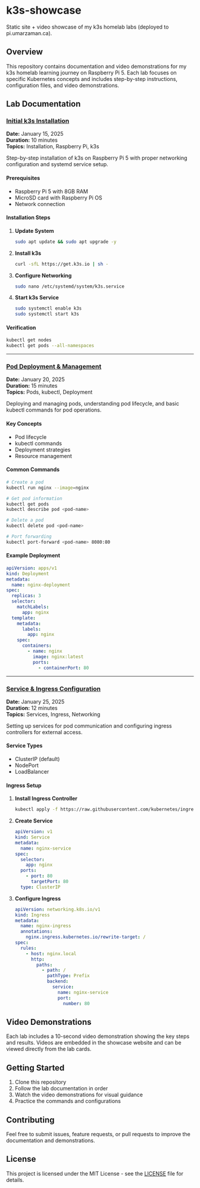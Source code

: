 # k3s-showcase

Static site + video showcase of my k3s homelab labs (deployed to pi.umarzaman.ca).

## Overview

This repository contains documentation and video demonstrations for my k3s homelab learning journey on Raspberry Pi 5. Each lab focuses on specific Kubernetes concepts and includes step-by-step instructions, configuration files, and video demonstrations.

## Lab Documentation

### [Initial k3s Installation](#initial-k3s-installation)

**Date:** January 15, 2025  
**Duration:** 10 minutes  
**Topics:** Installation, Raspberry Pi, k3s

Step-by-step installation of k3s on Raspberry Pi 5 with proper networking configuration and systemd service setup.

#### Prerequisites

- Raspberry Pi 5 with 8GB RAM
- MicroSD card with Raspberry Pi OS
- Network connection

#### Installation Steps

1. **Update System**

   ```bash
   sudo apt update && sudo apt upgrade -y
   ```

2. **Install k3s**

   ```bash
   curl -sfL https://get.k3s.io | sh -
   ```

3. **Configure Networking**

   ```bash
   sudo nano /etc/systemd/system/k3s.service
   ```

4. **Start k3s Service**
   ```bash
   sudo systemctl enable k3s
   sudo systemctl start k3s
   ```

#### Verification

```bash
kubectl get nodes
kubectl get pods --all-namespaces
```

---

### [Pod Deployment & Management](#pod-deployment--management)

**Date:** January 20, 2025  
**Duration:** 15 minutes  
**Topics:** Pods, kubectl, Deployment

Deploying and managing pods, understanding pod lifecycle, and basic kubectl commands for pod operations.

#### Key Concepts

- Pod lifecycle
- kubectl commands
- Deployment strategies
- Resource management

#### Common Commands

```bash
# Create a pod
kubectl run nginx --image=nginx

# Get pod information
kubectl get pods
kubectl describe pod <pod-name>

# Delete a pod
kubectl delete pod <pod-name>

# Port forwarding
kubectl port-forward <pod-name> 8080:80
```

#### Example Deployment

```yaml
apiVersion: apps/v1
kind: Deployment
metadata:
  name: nginx-deployment
spec:
  replicas: 3
  selector:
    matchLabels:
      app: nginx
  template:
    metadata:
      labels:
        app: nginx
    spec:
      containers:
        - name: nginx
          image: nginx:latest
          ports:
            - containerPort: 80
```

---

### [Service & Ingress Configuration](#service--ingress-configuration)

**Date:** January 25, 2025  
**Duration:** 12 minutes  
**Topics:** Services, Ingress, Networking

Setting up services for pod communication and configuring ingress controllers for external access.

#### Service Types

- ClusterIP (default)
- NodePort
- LoadBalancer

#### Ingress Setup

1. **Install Ingress Controller**

   ```bash
   kubectl apply -f https://raw.githubusercontent.com/kubernetes/ingress-nginx/controller-v1.8.2/deploy/static/provider/baremetal/deploy.yaml
   ```

2. **Create Service**

   ```yaml
   apiVersion: v1
   kind: Service
   metadata:
     name: nginx-service
   spec:
     selector:
       app: nginx
     ports:
       - port: 80
         targetPort: 80
     type: ClusterIP
   ```

3. **Configure Ingress**
   ```yaml
   apiVersion: networking.k8s.io/v1
   kind: Ingress
   metadata:
     name: nginx-ingress
     annotations:
       nginx.ingress.kubernetes.io/rewrite-target: /
   spec:
     rules:
       - host: nginx.local
         http:
           paths:
             - path: /
               pathType: Prefix
               backend:
                 service:
                   name: nginx-service
                   port:
                     number: 80
   ```

## Video Demonstrations

Each lab includes a 10-second video demonstration showing the key steps and results. Videos are embedded in the showcase website and can be viewed directly from the lab cards.

## Getting Started

1. Clone this repository
2. Follow the lab documentation in order
3. Watch the video demonstrations for visual guidance
4. Practice the commands and configurations

## Contributing

Feel free to submit issues, feature requests, or pull requests to improve the documentation and demonstrations.

## License

This project is licensed under the MIT License - see the [LICENSE](LICENSE) file for details.
